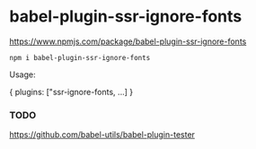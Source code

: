 # babel-plugin-ssr-ignore-fonts

https://www.npmjs.com/package/babel-plugin-ssr-ignore-fonts

`npm i babel-plugin-ssr-ignore-fonts`

Usage:

{
  plugins: ["ssr-ignore-fonts, ...]
}

### TODO
https://github.com/babel-utils/babel-plugin-tester
